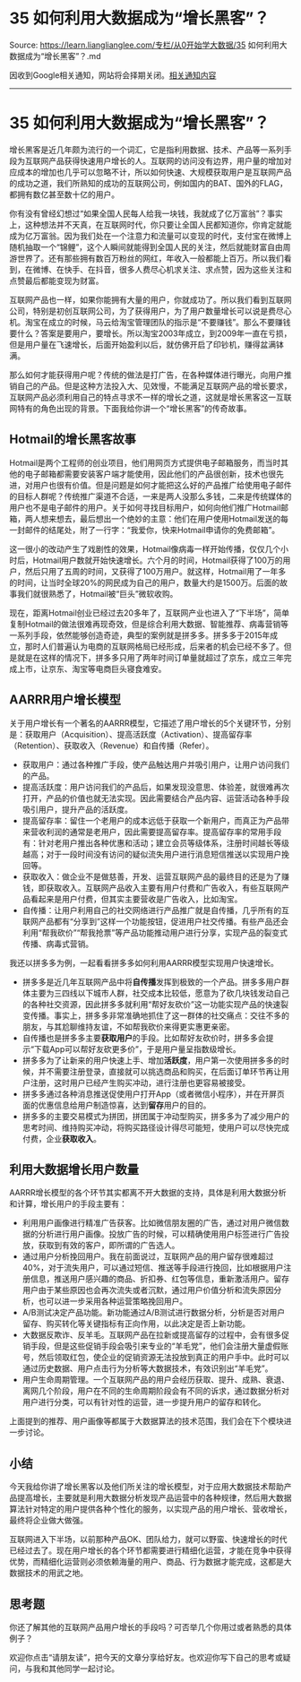 # 35 如何利用大数据成为“增长黑客”？ 

Source: https://learn.lianglianglee.com/专栏/从0开始学大数据/35 如何利用大数据成为“增长黑客”？.md

因收到Google相关通知，网站将会择期关闭。[相关通知内容](https://lumendatabase.org/notices/44265620)

---

# 35 如何利用大数据成为“增长黑客”？

增长黑客是近几年颇为流行的一个词汇，它是指利用数据、技术、产品等一系列手段为互联网产品获得快速用户增长的人。互联网的访问没有边界，用户量的增加对应成本的增加也几乎可以忽略不计，所以如何快速、大规模获取用户是互联网产品的成功之道，我们所熟知的成功的互联网公司，例如国内的BAT、国外的FLAG，都拥有数亿甚至数十亿的用户。

你有没有曾经幻想过“如果全国人民每人给我一块钱，我就成了亿万富翁”？事实上，这种想法并不天真，在互联网时代，你只要让全国人民都知道你，你肯定就能成为亿万富翁。因为我们处在一个注意力和流量可以变现的时代，支付宝在微博上随机抽取一个“锦鲤”，这个人瞬间就能得到全国人民的关注，然后就能财富自由周游世界了。还有那些拥有数百万粉丝的网红，年收入一般都能上百万。所以我们看到，在微博、在快手、在抖音，很多人费尽心机求关注、求点赞，因为这些关注和点赞最后都能变现为财富。

互联网产品也一样，如果你能拥有大量的用户，你就成功了。所以我们看到互联网公司，特别是初创互联网公司，为了获得用户，为了用户数量增长可以说是费尽心机。淘宝在成立的时候，马云给淘宝管理团队的指示是“不要赚钱”。那么不要赚钱要什么？答案是要用户，要增长。所以淘宝2003年成立，到2009年一直在亏损，但是用户量在飞速增长，后面开始盈利以后，就仿佛开启了印钞机，赚得盆满钵满。

那么如何才能获得用户呢？传统的做法是打广告，在各种媒体进行曝光，向用户推销自己的产品。但是这种方法投入大、见效慢，不能满足互联网产品的增长要求，互联网产品必须利用自己的特点寻求不一样的增长之道，这就是增长黑客这一互联网特有的角色出现的背景。下面我给你讲一个“增长黑客”的传奇故事。

## Hotmail的增长黑客故事

Hotmail是两个工程师的创业项目，他们用网页方式提供电子邮箱服务，而当时其他的电子邮箱都需要安装客户端才能使用，因此他们的产品很创新，技术也很先进，对用户也很有价值。但是问题是如何才能把这么好的产品推广给使用电子邮件的目标人群呢？传统推广渠道不合适，一来是两人没那么多钱，二来是传统媒体的用户也不是电子邮件的用户。关于如何寻找目标用户，如何向他们推广Hotmail邮箱，两人想来想去，最后想出一个绝妙的主意：他们在用户使用Hotmail发送的每一封邮件的结尾处，附了一行字：“我爱你，快来Hotmail申请你的免费邮箱”。

这一很小的改动产生了戏剧性的效果，Hotmail像病毒一样开始传播，仅仅几个小时后，Hotmail用户数就开始快速增长。六个月的时间，Hotmail获得了100万的用户，然后只用了五周的时间，又获得了100万用户。就这样，Hotmail用了一年多的时间，让当时全球20%的网民成为自己的用户，数量大约是1500万。后面的故事我们就很熟悉了，Hotmail被“巨头”微软收购。

现在，距离Hotmail创业已经过去20多年了，互联网产业也进入了“下半场”，简单复制Hotmail的做法很难再现奇效，但是综合利用大数据、智能推荐、病毒营销等一系列手段，依然能够创造奇迹，典型的案例就是拼多多。拼多多于2015年成立，那时人们普遍认为电商的互联网格局已经形成，后来者的机会已经不多了。但是就是在这样的情况下，拼多多只用了两年时间订单量就超过了京东，成立三年完成上市，让京东、淘宝等电商巨头寝食难安。

## AARRR用户增长模型

关于用户增长有一个著名的AARRR模型，它描述了用户增长的5个关键环节，分别是：获取用户（Acquisition）、提高活跃度（Activation）、提高留存率（Retention）、获取收入（Revenue）和自传播（Refer）。

* 获取用户：通过各种推广手段，使产品触达用户并吸引用户，让用户访问我们的产品。
* 提高活跃度：用户访问我们的产品后，如果发现没意思、体验差，就很难再次打开，产品的价值也就无法实现。因此需要结合产品内容、运营活动各种手段吸引用户，提升产品的活跃度。
* 提高留存率：留住一个老用户的成本远低于获取一个新用户，而真正为产品带来营收利润的通常是老用户，因此需要提高留存率。提高留存率的常用手段有：针对老用户推出各种优惠和活动；建立会员等级体系，注册时间越长等级越高；对于一段时间没有访问的疑似流失用户进行消息短信推送以实现用户挽回等。
* 获取收入：做企业不是做慈善，开发、运营互联网产品的最终目的还是为了赚钱，即获取收入。互联网产品收入主要有用户付费和广告收入，有些互联网产品看起来是用户付费，但其实主要营收是广告收入，比如淘宝。
* 自传播：让用户利用自己的社交网络进行产品推广就是自传播，几乎所有的互联网产品都有“分享到”这样一个功能按钮，促进用户社交传播。有些产品还会利用“帮我砍价”“帮我抢票”等产品功能推动用户进行分享，实现产品的裂变式传播、病毒式营销。

我还以拼多多为例，一起看看拼多多如何利用AARRR模型实现用户快速增长。

* 拼多多是近几年互联网产品中将**自传播**发挥到极致的一个产品。拼多多用户群体主要为三四线以下城市人群，社交成本比较低，愿意为了砍几块钱发动自己的各种社交资源，因此拼多多就利用“帮好友砍价”这一功能实现产品的快速裂变传播。事实上，拼多多非常准确地抓住了这一群体的社交痛点：交往不多的朋友，与其尬聊维持友谊，不如帮我砍价来得更实惠更亲密。
* 自传播也是拼多多主要**获取用户**的手段。比如帮好友砍价时，拼多多会提示“下载App可以帮好友砍更多价”，于是用户量呈指数级增长。
* 拼多多为了让新来的用户快速上手、增加**活跃度**，用户第一次使用拼多多的时候，并不需要注册登录，直接就可以挑选商品和购买，在后面订单环节再让用户注册，这时用户已经产生购买冲动，进行注册也更容易被接受。
* 拼多多通过各种消息推送促使用户打开App（或者微信小程序），并在开屏页面的优惠信息给用户制造惊喜，达到**留存**用户的目的。
* 拼多多的主要交易模式为拼团，拼团属于冲动型购买，拼多多为了减少用户的思考时间、维持购买冲动，将购买路径设计得尽可能短，使用户可以尽快完成付费，企业**获取收入**。

## 利用大数据增长用户数量

AARRR增长模型的各个环节其实都离不开大数据的支持，具体是利用大数据分析和计算，增长用户的手段主要有：

* 利用用户画像进行精准广告获客。比如微信朋友圈的广告，通过对用户微信数据的分析进行用户画像。投放广告的时候，可以精确使用用户标签进行广告投放，获取到有效的客户，即所谓的广告选人。
* 通过用户分析挽回用户。我在前面说过，互联网产品的用户留存很难超过40%，对于流失用户，可以通过短信、推送等手段进行挽回，比如根据用户注册信息，推送用户感兴趣的商品、折扣券、红包等信息，重新激活用户。留存用户由于某些原因也会再次流失或者沉默，通过用户价值分析和流失原因分析，也可以进一步采用各种运营策略挽回用户。
* A/B测试决定产品功能。新功能通过A/B测试进行数据分析，分析是否对用户留存、购买转化等关键指标有正向作用，以此决定是否上新功能。
* 大数据反欺诈、反羊毛。互联网产品在拉新或提高留存的过程中，会有很多促销手段，但是这些促销手段会吸引来专业的“羊毛党”，他们会注册大量虚假账号，然后领取红包，使企业的促销资源无法投放到真正的用户手中。此时可以通过历史数据、用户点击行为分析等大数据技术，有效识别出“羊毛党”。
* 用户生命周期管理。一个互联网产品的用户会经历获取、提升、成熟、衰退、离网几个阶段，用户在不同的生命周期阶段会有不同的诉求，通过数据分析对用户进行分类，可以有针对性的运营，进一步提升用户的留存和转化。

上面提到的推荐、用户画像等都属于大数据算法的技术范围，我们会在下个模块进一步讨论。

## 小结

今天我给你讲了增长黑客以及他们所关注的增长模型，对于应用大数据技术帮助产品提高增长，主要就是利用大数据分析发现产品运营中的各种规律，然后用大数据算法针对特定的用户提供各种个性化的服务，以实现产品的用户增长、营收增长，最终将企业做大做强。

互联网进入下半场，以前那种产品OK、团队给力，就可以野蛮、快速增长的时代已经过去了。现在用户增长的各个环节都需要进行精细化运营，才能在竞争中获得优势，而精细化运营则必须依赖海量的用户、商品、行为数据才能完成，这都是大数据技术的用武之地。

## 思考题

你还了解其他的互联网产品用户增长的手段吗？可否举几个你用过或者熟悉的具体例子？

欢迎你点击“请朋友读”，把今天的文章分享给好友。也欢迎你写下自己的思考或疑问，与我和其他同学一起讨论。